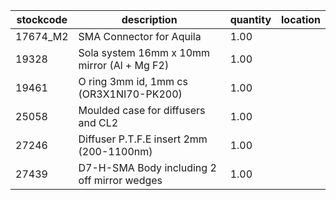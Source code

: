 |stockcode|description|quantity|location|
|---------|-----------|--------|--------|
|17674_M2|SMA Connector for Aquila|1.00||
|19328|Sola system 16mm x 10mm mirror (Al + Mg F2)|1.00||
|19461|O ring 3mm id, 1mm cs (OR3X1NI70-PK200)|1.00||
|25058|Moulded case for diffusers and CL2|1.00||
|27246|Diffuser P.T.F.E insert 2mm (200-1100nm)|1.00||
|27439|D7-H-SMA Body  including 2 off mirror wedges|1.00||

